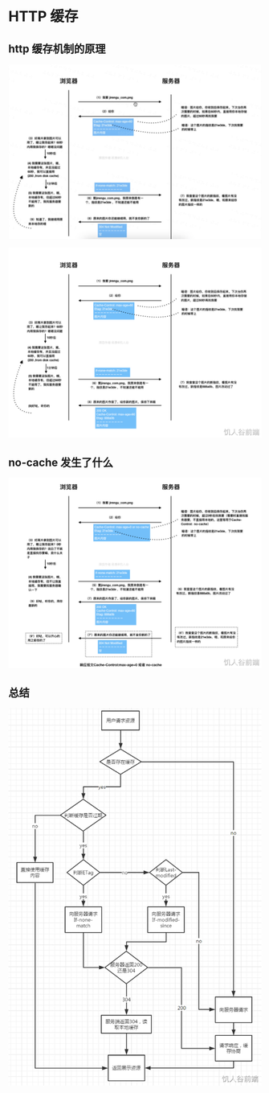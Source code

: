 # HTTP 缓存

## http 缓存机制的原理

![](../../../images/http/http缓存机制.png)

![](../../../images/http/http缓存002.png)

## no-cache 发生了什么

![](../../../images/http/http缓存003.png)

## 总结

![](../../../images/http/http缓存总结.png)

